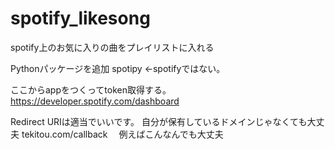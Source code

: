 # spotify_likesong
spotify上のお気に入りの曲をプレイリストに入れる

Pythonパッケージを追加
spotipy ←spotifyではない。

ここからappをつくってtoken取得する。
https://developer.spotify.com/dashboard

Redirect URIは適当でいいです。
自分が保有しているドメインじゃなくても大丈夫
tekitou.com/callback 　例えばこんなんでも大丈夫
